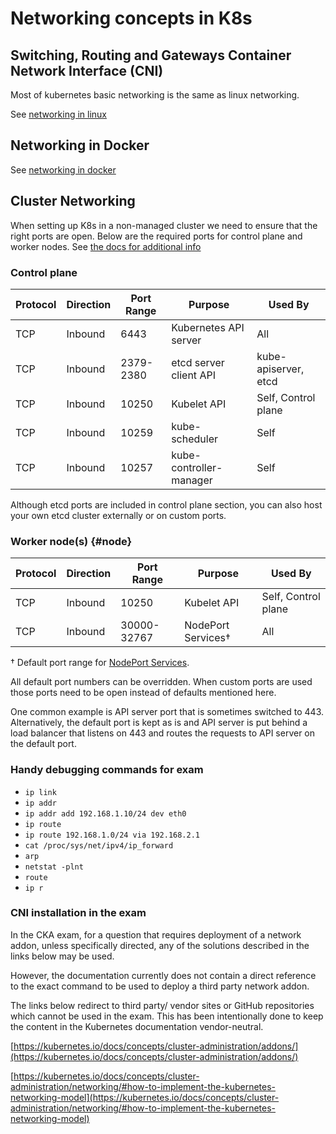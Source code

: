# Networking concepts in K8s

## Switching, Routing and Gateways Container Network Interface (CNI)

Most of kubernetes basic networking is the same as linux networking.

See [networking in linux](../linux-and-bash/networking.md)

## Networking in Docker

See [networking in docker](../docker/docker_networking.md)

## Cluster Networking

When setting up K8s in a non-managed cluster we need to ensure that the right ports are open.
Below are the required ports for control plane and worker nodes.
See [the docs for additional info](https://kubernetes.io/docs/reference/ports-and-protocols/)

### Control plane

| Protocol | Direction | Port Range | Purpose                 | Used By                   |
|----------|-----------|------------|-------------------------|---------------------------|
| TCP      | Inbound   | 6443       | Kubernetes API server   | All                       |
| TCP      | Inbound   | 2379-2380  | etcd server client API  | kube-apiserver, etcd      |
| TCP      | Inbound   | 10250      | Kubelet API             | Self, Control plane       |
| TCP      | Inbound   | 10259      | kube-scheduler          | Self                      |
| TCP      | Inbound   | 10257      | kube-controller-manager | Self                      |

Although etcd ports are included in control plane section, you can also host your own
etcd cluster externally or on custom ports.

### Worker node(s) {#node}

| Protocol | Direction | Port Range  | Purpose               | Used By                 |
|----------|-----------|-------------|-----------------------|-------------------------|
| TCP      | Inbound   | 10250       | Kubelet API           | Self, Control plane     |
| TCP      | Inbound   | 30000-32767 | NodePort Services†    | All                     |

† Default port range for [NodePort Services](/docs/concepts/services-networking/service/).

All default port numbers can be overridden. When custom ports are used those
ports need to be open instead of defaults mentioned here.

One common example is API server port that is sometimes switched
to 443. Alternatively, the default port is kept as is and API server is put
behind a load balancer that listens on 443 and routes the requests to API server
on the default port.

### Handy debugging commands for exam

- `ip link`
- `ip addr`
- `ip addr add 192.168.1.10/24 dev eth0`
- `ip route`
- `ip route 192.168.1.0/24 via 192.168.2.1`
- `cat /proc/sys/net/ipv4/ip_forward`
- `arp`
- `netstat -plnt`
- `route`
- `ip r`

### CNI installation in the exam

In the CKA exam, for a question that requires deployment
of a network addon, unless specifically directed, any of the solutions
described in the links below may be used.

However, the documentation currently does not contain a direct reference to the
exact command to be used to deploy a third party network addon.

The links below redirect to third party/ vendor sites or GitHub repositories which cannot be used in the exam.
This has been intentionally done to keep the content in the Kubernetes documentation vendor-neutral.

[https://kubernetes.io/docs/concepts/cluster-administration/addons/](https://kubernetes.io/docs/concepts/cluster-administration/addons/)

[https://kubernetes.io/docs/concepts/cluster-administration/networking/#how-to-implement-the-kubernetes-networking-model](https://kubernetes.io/docs/concepts/cluster-administration/networking/#how-to-implement-the-kubernetes-networking-model)

